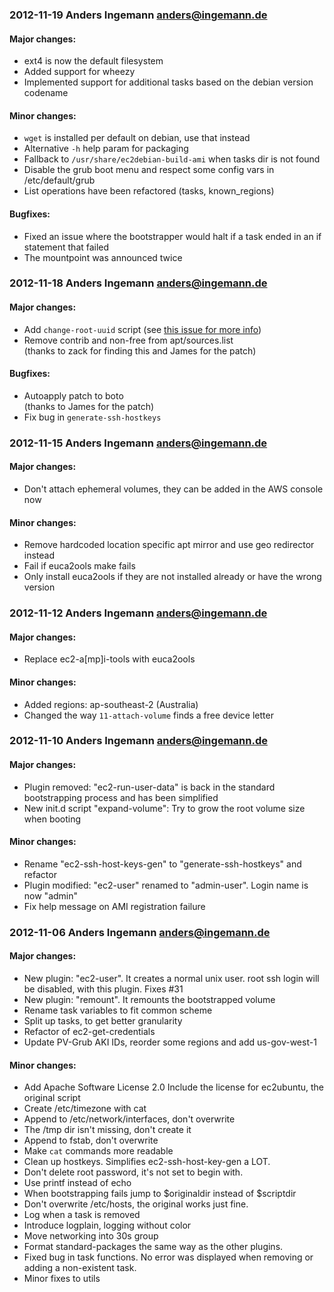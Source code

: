 ### 2012-11-19 Anders Ingemann <anders@ingemann.de> ###

#### Major changes: ####
* ext4 is now the default filesystem
* Added support for wheezy
* Implemented support for additional tasks based on the debian version codename

#### Minor changes: ####
* `wget` is installed per default on debian, use that instead
* Alternative `-h` help param for packaging
* Fallback to `/usr/share/ec2debian-build-ami` when tasks dir is not found
* Disable the grub boot menu and respect some config vars in /etc/default/grub
* List operations have been refactored (tasks, known_regions)

#### Bugfixes: ####
* Fixed an issue where the bootstrapper would halt if a task ended in an if statement that failed
* The mountpoint was announced twice

### 2012-11-18 Anders Ingemann <anders@ingemann.de> ###

#### Major changes: ####
* Add `change-root-uuid` script
  (see [this issue for more info](https://github.com/andsens/ec2debian-build-ami/issues/40))
* Remove contrib and non-free from apt/sources.list  
(thanks to zack for finding this and James for the patch)

#### Bugfixes: ####
* Autoapply patch to boto  
(thanks to James for the patch)
* Fix bug in `generate-ssh-hostkeys`

### 2012-11-15 Anders Ingemann <anders@ingemann.de> ###

#### Major changes: ####
* Don't attach ephemeral volumes, they can be added in the AWS console now

#### Minor changes: ####
* Remove hardcoded location specific apt mirror and use geo redirector instead
* Fail if euca2ools make fails
* Only install euca2ools if they are not installed already or have the wrong version

### 2012-11-12 Anders Ingemann <anders@ingemann.de> ###

#### Major changes: ####
* Replace ec2-a[mp]i-tools with euca2ools

#### Minor changes: ####
* Added regions: ap-southeast-2 (Australia)
* Changed the way `11-attach-volume` finds a free device letter

### 2012-11-10 Anders Ingemann <anders@ingemann.de> ###

#### Major changes: ####
* Plugin removed: "ec2-run-user-data" is back in the standard bootstrapping process and has been simplified
* New init.d script "expand-volume": Try to grow the root volume size when booting

#### Minor changes: ####
* Rename "ec2-ssh-host-keys-gen" to "generate-ssh-hostkeys" and refactor
* Plugin modified: "ec2-user" renamed to "admin-user". Login name is now "admin"
* Fix help message on AMI registration failure

### 2012-11-06 Anders Ingemann <anders@ingemann.de> ###

#### Major changes: ####
* New plugin: "ec2-user". It creates a normal unix user. root ssh login will be disabled, with this plugin. Fixes #31
* New plugin: "remount". It remounts the bootstrapped volume
* Rename task variables to fit common scheme
* Split up tasks, to get better granularity
* Refactor of ec2-get-credentials
* Update PV-Grub AKI IDs, reorder some regions and add us-gov-west-1

#### Minor changes: ####
* Add Apache Software License 2.0 Include the license for ec2ubuntu, the original script
* Create /etc/timezone with cat
* Append to /etc/network/interfaces, don't overwrite
* The /tmp dir isn't missing, don't create it
* Append to fstab, don't overwrite
* Make `cat` commands more readable
* Clean up hostkeys. Simplifies ec2-ssh-host-key-gen a LOT.
* Don't delete root password, it's not set to begin with.
* Use printf instead of echo
* When bootstrapping fails jump to $originaldir instead of $scriptdir
* Don't overwrite /etc/hosts, the original works just fine.
* Log when a task is removed
* Introduce logplain, logging without color
* Move networking into 30s group
* Format standard-packages the same way as the other plugins.
* Fixed bug in task functions. No error was displayed when removing or adding a non-existent task.
* Minor fixes to utils
